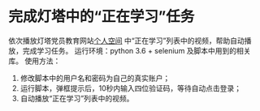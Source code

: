 完成灯塔中的“正在学习”任务
===========================
依次播放灯塔党员教育网站[个人空间](http://dyjy.dtdjzx.gov.cn/personal/ '个人空间') 中“正在学习”列表中的视频，帮助自动播放，完成学习任务。
运行环境：python 3.6 + selenium 及脚本中用到的相关库。
使用方法：
1. 修改脚本中的用户名和密码为自己的真实账户；
2. 运行脚本，弹框提示后，10秒内输入四位验证码，等待自动点击登录；
3. 自动播放“正在学习”列表中的视频。

